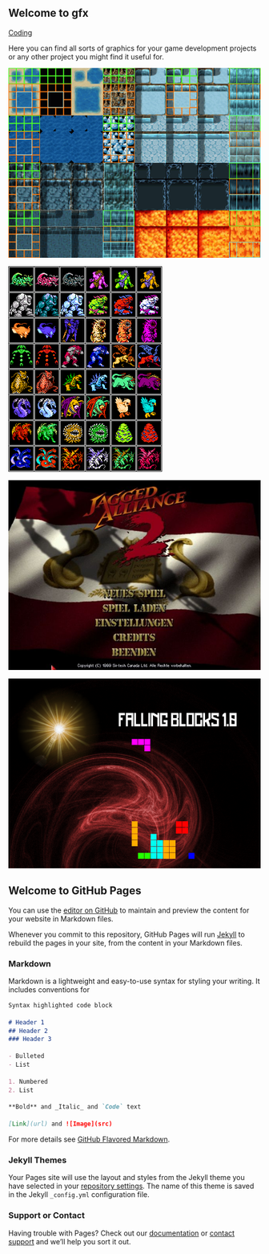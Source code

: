 ## Welcome to gfx

[Coding](coding.md)

Here you can find all sorts of graphics for your game development projects or any other project you might find it useful for.

![alt text](https://github.com/bjonke/gfx/blob/master/png/tilea1grid1.png?raw=true "Logo Title Text 1")

![alt text](https://github.com/bjonke/gfx/blob/master/png/FF64x64Sprites.png?raw=true "Logo Title Text 1")

![alt text](https://github.com/bjonke/gfx/blob/master/jpg/Jagged-Alliance-2-Stracciatella_1.jpg?raw=true "Logo Title Text 1")

![alt text](https://github.com/bjonke/gfx/blob/master/fallingblocks.png?raw=true "Logo Title Text 1")


## Welcome to GitHub Pages

You can use the [editor on GitHub](https://github.com/bjonke/fallingblocks.github.io/edit/master/index.md) to maintain and preview the content for your website in Markdown files.

Whenever you commit to this repository, GitHub Pages will run [Jekyll](https://jekyllrb.com/) to rebuild the pages in your site, from the content in your Markdown files.

### Markdown

Markdown is a lightweight and easy-to-use syntax for styling your writing. It includes conventions for

```markdown
Syntax highlighted code block

# Header 1
## Header 2
### Header 3

- Bulleted
- List

1. Numbered
2. List

**Bold** and _Italic_ and `Code` text

[Link](url) and ![Image](src)
```

For more details see [GitHub Flavored Markdown](https://guides.github.com/features/mastering-markdown/).

### Jekyll Themes

Your Pages site will use the layout and styles from the Jekyll theme you have selected in your [repository settings](https://github.com/bjonke/fallingblocks.github.io/settings). The name of this theme is saved in the Jekyll `_config.yml` configuration file.

### Support or Contact

Having trouble with Pages? Check out our [documentation](https://help.github.com/categories/github-pages-basics/) or [contact support](https://github.com/contact) and we’ll help you sort it out.
